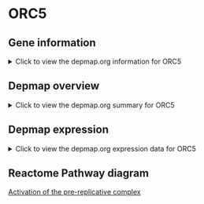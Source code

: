 <h1>ORC5</h1>

<h2>Gene information</h2>
<details>
  <summary>Click to view the depmap.org information for ORC5</summary>
  <iframe src="https://depmap.org/portal/gene/ORC5?tab=about" style="border:none;width:100%;height:800px"></iframe>
</details>

<h2>Depmap overview</h2>
<details>
  <summary>Click to view the depmap.org summary for ORC5</summary>
  <iframe src="https://depmap.org/portal/gene/ORC5?tab=overview" style="border:none;width:100%;height:800px"></iframe>
</details>

<h2>Depmap expression</h2>
<details>
  <summary>Click to view the depmap.org expression data for ORC5</summary>
  <iframe src="https://depmap.org/portal/gene/ORC5?tab=characterization" style="border:none;width:100%;height:800px"></iframe>
</details>



<h2>Reactome Pathway diagram</h2>
<a href="https://reactome.org/PathwayBrowser/#/R-HSA-68962">Activation of the pre-replicative complex</a>




